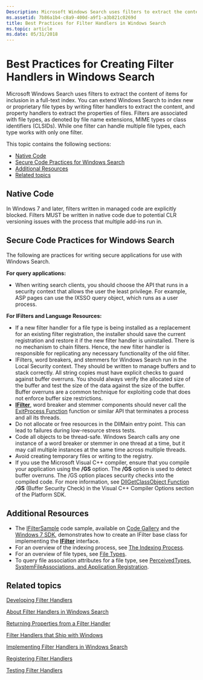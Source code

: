 ```yaml
---
Description: Microsoft Windows Search uses filters to extract the content of items for inclusion in a full-text index.
ms.assetid: 7b86a1b4-c8a9-400d-a9f1-a3b821c0269d
title: Best Practices for Filter Handlers in Windows Search
ms.topic: article
ms.date: 05/31/2018
---
```


# Best Practices for Creating Filter Handlers in Windows Search

Microsoft Windows Search uses filters to extract the content of items for inclusion in a full-text index. You can extend Windows Search to index new or proprietary file types by writing filter handlers to extract the content, and property handlers to extract the properties of files. Filters are associated with file types, as denoted by file name extensions, MIME types or class identifiers (CLSIDs). While one filter can handle multiple file types, each type works with only one filter.

This topic contains the following sections:

-   [Native Code](#native-code)
-   [Secure Code Practices for Windows Search](#secure-code-practices-for-windows-search)
-   [Additional Resources](#additional-resources)
-   [Related topics](#related-topics)

## Native Code

In Windows 7 and later, filters written in managed code are explicitly blocked. Filters MUST be written in native code due to potential CLR versioning issues with the process that multiple add-ins run in.

## Secure Code Practices for Windows Search

The following are practices for writing secure applications for use with Windows Search.

**For query applications:**

-   When writing search clients, you should choose the API that runs in a security context that allows the user the least privilege. For example, ASP pages can use the IXSSO query object, which runs as a user process.

**For IFilters and Language Resources:**

-   If a new filter handler for a file type is being installed as a replacement for an existing filter registration, the installer should save the current registration and restore it if the new filter handler is uninstalled. There is no mechanism to chain filters. Hence, the new filter handler is responsible for replicating any necessary functionality of the old filter.
-   IFilters, word breakers, and stemmers for Windows Search run in the Local Security context. They should be written to manage buffers and to stack correctly. All string copies must have explicit checks to guard against buffer overruns. You should always verify the allocated size of the buffer and test the size of the data against the size of the buffer. Buffer overruns are a common technique for exploiting code that does not enforce buffer size restrictions.
-   [**IFilter**](https://msdn.microsoft.com/library/Bb266451(v=VS.85).aspx), word breaker and stemmer components should never call the [ExitProcess Function](https://msdn.microsoft.com/library/ms682658(VS.85).aspx) function or similar API that terminates a process and all its threads.
-   Do not allocate or free resources in the DllMain entry point. This can lead to failures during low-resource stress tests.
-   Code all objects to be thread-safe. Windows Search calls any one instance of a word breaker or stemmer in one thread at a time, but it may call multiple instances at the same time across multiple threads.
-   Avoid creating temporary files or writing to the registry.
-   If you use the Microsoft Visual C++ compiler, ensure that you compile your application using the **/GS** option. The **/GS** option is used to detect buffer overruns. The /GS option places security checks into the compiled code. For more information, see [DllGetClassObject Function](https://msdn.microsoft.com/library/8dbf701c(vs.71).aspx) /**GS** (Buffer Security Check) in the Visual C++ Compiler Options section of the Platform SDK.

## Additional Resources

-   The [IFilterSample](-search-sample-ifiltersample.md) code sample, available on [Code Gallery](https://code.msdn.microsoft.com/windowssearch) and the [Windows 7 SDK](https://msdn.microsoft.com/windowsvista/bb980924.aspx), demonstrates how to create an IFilter base class for implementing the [**IFilter**](https://msdn.microsoft.com/library/Bb266451(v=VS.85).aspx) interface.
-   For an overview of the indexing process, see [The Indexing Process](-search-indexing-process-overview.md).
-   For an overview of file types, see [File Types](https://msdn.microsoft.com/library/cc144148(VS.85).aspx).
-   To query file association attributes for a file type, see [PerceivedTypes, SystemFileAssociations, and Application Registration](https://msdn.microsoft.com/library/cc144150(VS.85).aspx).

## Related topics

<dl> <dt>

[Developing Filter Handlers](-search-ifilter-conceptual.md)
</dt> <dt>

[About Filter Handlers in Windows Search](-search-ifilter-about.md)
</dt> <dt>

[Returning Properties from a Filter Handler](-search-ifilter-property-filtering.md)
</dt> <dt>

[Filter Handlers that Ship with Windows](-search-ifilter-implementations.md)
</dt> <dt>

[Implementing Filter Handlers in Windows Search](-search-ifilter-constructing-filters.md)
</dt> <dt>

[Registering Filter Handlers](-search-ifilter-registering-filters.md)
</dt> <dt>

[Testing Filter Handlers](-search-ifilter-testing-filters.md)
</dt> </dl>

 

 



